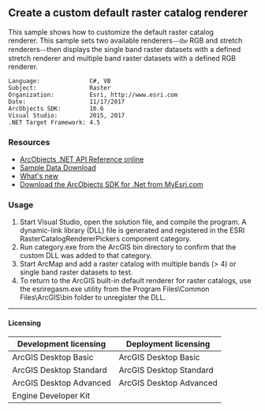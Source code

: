 ## Create a custom default raster catalog renderer

This sample shows how to customize the default raster catalog renderer. This sample sets two available renderers<font face="Verdana" xmlns="http://www.w3.org/1999/xhtml">—the </font>RGB and stretch renderers<font face="Verdana" xmlns="http://www.w3.org/1999/xhtml">—</font>then displays the single band raster datasets with a defined stretch renderer and multiple band raster datasets with a defined RGB renderer.  


<!-- TODO: Fill this section below with metadata about this sample-->
```
Language:              C#, VB
Subject:               Raster
Organization:          Esri, http://www.esri.com
Date:                  11/17/2017
ArcObjects SDK:        10.6
Visual Studio:         2015, 2017
.NET Target Framework: 4.5
```

### Resources

* [ArcObjects .NET API Reference online](http://desktop.arcgis.com/en/arcobjects/latest/net/webframe.htm)  
* [Sample Data Download](../../releases)  
* [What's new](http://desktop.arcgis.com/en/arcobjects/latest/net/webframe.htm#05247c04-bfd9-4e36-ae09-bc6e833c3b14.htm)  
* [Download the ArcObjects SDK for .Net from MyEsri.com](https://my.esri.com/)  

### Usage
1. Start Visual Studio, open the solution file, and compile the program. A dynamic-link library (DLL) file is generated and registered in the ESRI RasterCatalogRendererPickers component category.  
1. Run category.exe from the ArcGIS bin directory to confirm that the custom DLL was added to that category.  
1. Start ArcMap and add a raster catalog with multiple bands (> 4) or single band raster datasets to test.  
1. To return to the ArcGIS built-in default renderer for raster catalogs, use the esriregasm.exe utility from the Program Files\Common Files\ArcGIS\bin folder to unregister the DLL.  









---------------------------------

#### Licensing  
| Development licensing | Deployment licensing | 
| ------------- | ------------- | 
| ArcGIS Desktop Basic | ArcGIS Desktop Basic |  
| ArcGIS Desktop Standard | ArcGIS Desktop Standard |  
| ArcGIS Desktop Advanced | ArcGIS Desktop Advanced |  
| Engine Developer Kit |  |  


